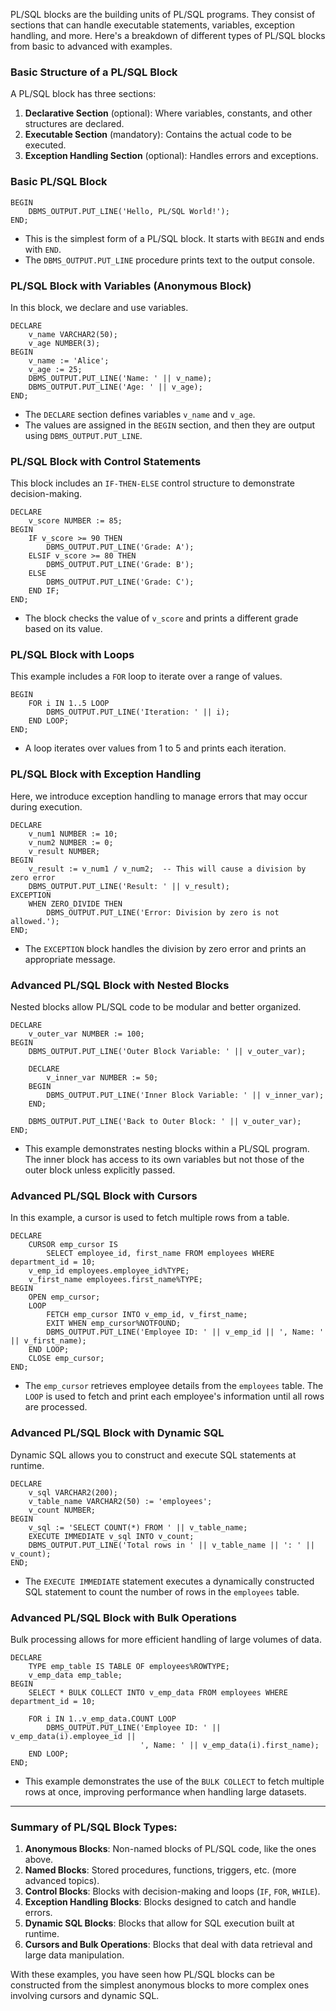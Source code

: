PL/SQL blocks are the building units of PL/SQL programs. They consist of sections that can handle executable statements, variables, exception handling, and more. Here's a breakdown of different types of PL/SQL blocks from basic to advanced with examples.

### **Basic Structure of a PL/SQL Block**
A PL/SQL block has three sections:

1. **Declarative Section** (optional): Where variables, constants, and other structures are declared.
2. **Executable Section** (mandatory): Contains the actual code to be executed.
3. **Exception Handling Section** (optional): Handles errors and exceptions.

### **Basic PL/SQL Block**
```plsql
BEGIN
    DBMS_OUTPUT.PUT_LINE('Hello, PL/SQL World!');
END;
```
- This is the simplest form of a PL/SQL block. It starts with `BEGIN` and ends with `END`.
- The `DBMS_OUTPUT.PUT_LINE` procedure prints text to the output console.

### **PL/SQL Block with Variables (Anonymous Block)**
In this block, we declare and use variables.

```plsql
DECLARE
    v_name VARCHAR2(50);
    v_age NUMBER(3);
BEGIN
    v_name := 'Alice';
    v_age := 25;
    DBMS_OUTPUT.PUT_LINE('Name: ' || v_name);
    DBMS_OUTPUT.PUT_LINE('Age: ' || v_age);
END;
```
- The `DECLARE` section defines variables `v_name` and `v_age`.
- The values are assigned in the `BEGIN` section, and then they are output using `DBMS_OUTPUT.PUT_LINE`.

### **PL/SQL Block with Control Statements**
This block includes an `IF-THEN-ELSE` control structure to demonstrate decision-making.

```plsql
DECLARE
    v_score NUMBER := 85;
BEGIN
    IF v_score >= 90 THEN
        DBMS_OUTPUT.PUT_LINE('Grade: A');
    ELSIF v_score >= 80 THEN
        DBMS_OUTPUT.PUT_LINE('Grade: B');
    ELSE
        DBMS_OUTPUT.PUT_LINE('Grade: C');
    END IF;
END;
```
- The block checks the value of `v_score` and prints a different grade based on its value.

### **PL/SQL Block with Loops**
This example includes a `FOR` loop to iterate over a range of values.

```plsql
BEGIN
    FOR i IN 1..5 LOOP
        DBMS_OUTPUT.PUT_LINE('Iteration: ' || i);
    END LOOP;
END;
```
- A loop iterates over values from 1 to 5 and prints each iteration.

### **PL/SQL Block with Exception Handling**
Here, we introduce exception handling to manage errors that may occur during execution.

```plsql
DECLARE
    v_num1 NUMBER := 10;
    v_num2 NUMBER := 0;
    v_result NUMBER;
BEGIN
    v_result := v_num1 / v_num2;  -- This will cause a division by zero error
    DBMS_OUTPUT.PUT_LINE('Result: ' || v_result);
EXCEPTION
    WHEN ZERO_DIVIDE THEN
        DBMS_OUTPUT.PUT_LINE('Error: Division by zero is not allowed.');
END;
```
- The `EXCEPTION` block handles the division by zero error and prints an appropriate message.

### **Advanced PL/SQL Block with Nested Blocks**
Nested blocks allow PL/SQL code to be modular and better organized.

```plsql
DECLARE
    v_outer_var NUMBER := 100;
BEGIN
    DBMS_OUTPUT.PUT_LINE('Outer Block Variable: ' || v_outer_var);

    DECLARE
        v_inner_var NUMBER := 50;
    BEGIN
        DBMS_OUTPUT.PUT_LINE('Inner Block Variable: ' || v_inner_var);
    END;

    DBMS_OUTPUT.PUT_LINE('Back to Outer Block: ' || v_outer_var);
END;
```
- This example demonstrates nesting blocks within a PL/SQL program. The inner block has access to its own variables but not those of the outer block unless explicitly passed.

### **Advanced PL/SQL Block with Cursors**
In this example, a cursor is used to fetch multiple rows from a table.

```plsql
DECLARE
    CURSOR emp_cursor IS
        SELECT employee_id, first_name FROM employees WHERE department_id = 10;
    v_emp_id employees.employee_id%TYPE;
    v_first_name employees.first_name%TYPE;
BEGIN
    OPEN emp_cursor;
    LOOP
        FETCH emp_cursor INTO v_emp_id, v_first_name;
        EXIT WHEN emp_cursor%NOTFOUND;
        DBMS_OUTPUT.PUT_LINE('Employee ID: ' || v_emp_id || ', Name: ' || v_first_name);
    END LOOP;
    CLOSE emp_cursor;
END;
```
- The `emp_cursor` retrieves employee details from the `employees` table. The `LOOP` is used to fetch and print each employee's information until all rows are processed.

### **Advanced PL/SQL Block with Dynamic SQL**
Dynamic SQL allows you to construct and execute SQL statements at runtime.

```plsql
DECLARE
    v_sql VARCHAR2(200);
    v_table_name VARCHAR2(50) := 'employees';
    v_count NUMBER;
BEGIN
    v_sql := 'SELECT COUNT(*) FROM ' || v_table_name;
    EXECUTE IMMEDIATE v_sql INTO v_count;
    DBMS_OUTPUT.PUT_LINE('Total rows in ' || v_table_name || ': ' || v_count);
END;
```
- The `EXECUTE IMMEDIATE` statement executes a dynamically constructed SQL statement to count the number of rows in the `employees` table.

### **Advanced PL/SQL Block with Bulk Operations**
Bulk processing allows for more efficient handling of large volumes of data.

```plsql
DECLARE
    TYPE emp_table IS TABLE OF employees%ROWTYPE;
    v_emp_data emp_table;
BEGIN
    SELECT * BULK COLLECT INTO v_emp_data FROM employees WHERE department_id = 10;
    
    FOR i IN 1..v_emp_data.COUNT LOOP
        DBMS_OUTPUT.PUT_LINE('Employee ID: ' || v_emp_data(i).employee_id || 
                             ', Name: ' || v_emp_data(i).first_name);
    END LOOP;
END;
```
- This example demonstrates the use of the `BULK COLLECT` to fetch multiple rows at once, improving performance when handling large datasets.

---

### Summary of PL/SQL Block Types:

1. **Anonymous Blocks**: Non-named blocks of PL/SQL code, like the ones above.
2. **Named Blocks**: Stored procedures, functions, triggers, etc. (more advanced topics).
3. **Control Blocks**: Blocks with decision-making and loops (`IF`, `FOR`, `WHILE`).
4. **Exception Handling Blocks**: Blocks designed to catch and handle errors.
5. **Dynamic SQL Blocks**: Blocks that allow for SQL execution built at runtime.
6. **Cursors and Bulk Operations**: Blocks that deal with data retrieval and large data manipulation.

With these examples, you have seen how PL/SQL blocks can be constructed from the simplest anonymous blocks to more complex ones involving cursors and dynamic SQL.